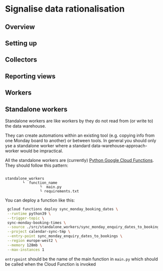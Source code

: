 # Signalise data rationalisation

## Overview 
## Setting up


## Collectors

## Reporting views

## Workers

## Standalone workers
Standalone workers are like workers by they do not read from (or write to) the data warehouse.

They can create automations within an existing tool (e.g. copying info from one Monday board to another) or between 
tools. In general you should only yse a standalone worker where a standard data-warehouse-approach-worker would be 
impractical.

All the standalone workers are (currently) [Python Google Cloud Functions](https://cloud.google.com/functions/docs/quickstart-python). They should follow this pattern:

```

standalone_workers
        └  function_name
                └  main.py
                └ requirements.txt
```

You can deploy a function like this: 

```bash
 gcloud functions deploy sync_monday_booking_dates \
 --runtime python39 \
 --trigger-topic \
 sync-monday-booking-times \
 --source ./src/standalone_workers/sync_monday_enquiry_dates_to_bookings \
 --project calendar-sync-tmp \
 --entry-point sync_monday_enquiry_dates_to_bookings \
 --region europe-west2 \
 --memory 128mb \
 --max-instances 1
```

`entrypoint` should be the name of the main function in `main.py` which should be called when the Cloud Function is invoked
